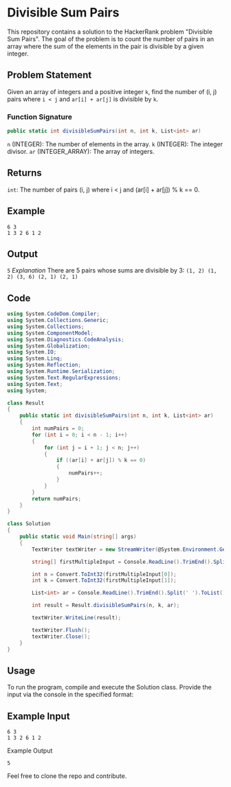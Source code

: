 # Divisible Sum Pairs

This repository contains a solution to the HackerRank problem "Divisible Sum Pairs". The goal of the problem is to count the number of pairs in an array where the sum of the elements in the pair is divisible by a given integer.

## Problem Statement

Given an array of integers and a positive integer `k`, find the number of (i, j) pairs where `i < j` and `ar[i] + ar[j]` is divisible by `k`.

### Function Signature

```csharp
public static int divisibleSumPairs(int n, int k, List<int> ar)
```
`n` (INTEGER): The number of elements in the array.
`k` (INTEGER): The integer divisor.
`ar` (INTEGER_ARRAY): The array of integers.
## Returns
`int`: The number of pairs (i, j) where i < j and (ar[i] + ar[j]) % k == 0.
## Example
```
6 3
1 3 2 6 1 2
```
## Output
`5`
*Explanation*
There are 5 pairs whose sums are divisible by 3:
`(1, 2)
(1, 2)
(3, 6)
(2, 1)
(2, 1)`
## Code
``` csharp
using System.CodeDom.Compiler;
using System.Collections.Generic;
using System.Collections;
using System.ComponentModel;
using System.Diagnostics.CodeAnalysis;
using System.Globalization;
using System.IO;
using System.Linq;
using System.Reflection;
using System.Runtime.Serialization;
using System.Text.RegularExpressions;
using System.Text;
using System;

class Result
{
    public static int divisibleSumPairs(int n, int k, List<int> ar)
    {
        int numPairs = 0;
        for (int i = 0; i < n - 1; i++)
        {
            for (int j = i + 1; j < n; j++)
            {
                if ((ar[i] + ar[j]) % k == 0)
                {
                    numPairs++;
                }
            }
        }
        return numPairs;
    }
}

class Solution
{
    public static void Main(string[] args)
    {
        TextWriter textWriter = new StreamWriter(@System.Environment.GetEnvironmentVariable("OUTPUT_PATH"), true);

        string[] firstMultipleInput = Console.ReadLine().TrimEnd().Split(' ');

        int n = Convert.ToInt32(firstMultipleInput[0]);
        int k = Convert.ToInt32(firstMultipleInput[1]);

        List<int> ar = Console.ReadLine().TrimEnd().Split(' ').ToList().Select(arTemp => Convert.ToInt32(arTemp)).ToList();

        int result = Result.divisibleSumPairs(n, k, ar);

        textWriter.WriteLine(result);

        textWriter.Flush();
        textWriter.Close();
    }
}
```
## Usage
To run the program, compile and execute the Solution class. Provide the input via the console in the specified format:
## Example Input
```
6 3
1 3 2 6 1 2
```
Example Output
```
5
```

Feel free to clone the repo and contribute.
